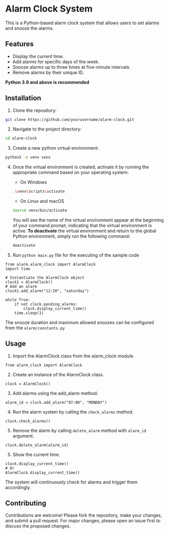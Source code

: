 # Alarm Clock System

This is a Python-based alarm clock system that allows users to set alarms and snooze the alarms.

## Features

- Display the current time.
- Add alarms for specific days of the week.
- Snooze alarms up to three times at five-minute intervals.
- Remove alarms by their unique ID.

**Python 3.9 and above is recommended**

## Installation

1. Clone the repository:

```bash
git clone https://github.com/yourusername/alarm-clock.git
```

2. Navigate to the project directory:
```bash
cd alarm-clock
```

3. Create a new python virtual environment:
```bash
python3 -m venv venv
```

4. Once the virtual environment is created, activate it by running the appropriate command based on your operating system:
    - On Windows
    ```bash
    .\venv\Scripts\activate
    ```

    - On Linux and macOS
    ```bash
    source venv/bin/activate
    ```
    You will see the name of the virtual environment appear at the beginning of your command prompt, indicating that the virtual environment is active.
    **To deactivate** the virtual environment and return to the global Python environment, simply run the following command:
    ```bash
    deactivate
    ```
5. Run ```python main.py``` file for the executing of the sample code
```
from alarm.alarm_clock import AlarmClock
import time

# Instantiate the AlarmClock object
clock1 = AlarmClock()
# Add an alarm
clock1.add_alarm("12:20", "saturday")

while True:
    if not clock.pending_alarms:
        clock.display_current_time()
    time.sleep(1)
```
The snooze duration and maximum allowed snoozes can be configured from the ```alarm/constants.py```

## Usage
1. Import the AlarmClock class from the alarm_clock module.
```
from alarm_clock import AlarmClock
```
2. Create an instance of the AlarmClock class.
```
clock = AlarmClock()
```
3. Add alarms using the add_alarm method.
```
alarm_id = clock.add_alarm("07:00", "MONDAY")
```
4. Run the alarm system by calling the ```check_alarms``` method.
```
clock.check_alarms()
```
5. Remove the alarm by calling ```delete_alarm``` method with ```alarm_id``` argument.
```
clock.delete_alarm(alarm_id)
```
5. Show the current time.
```
clock.display_current_time()
# Or
AlarmClock.display_current_time()
```
The system will continuously check for alarms and trigger them accordingly.

## Contributing
Contributions are welcome! Please fork the repository, make your changes, and submit a pull request. For major changes, please open an issue first to discuss the proposed changes.

